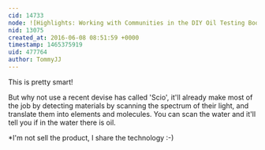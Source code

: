 ```yaml
---
cid: 14733
node: ![Highlights: Working with Communities in the DIY Oil Testing Booklet](../notes/stevie/05-04-2016/highlights-working-with-communities-in-the-diy-oil-testing-booklet)
nid: 13075
created_at: 2016-06-08 08:51:59 +0000
timestamp: 1465375919
uid: 477764
author: TommyJJ
---
```


This is pretty smart!

But why not use a recent devise has called 'Scio', it'll already make most of the job by detecting materials by scanning the spectrum of their light, and translate them into elements and molecules. You can scan the water and it'll tell you if in the water there is oil.

*I'm not sell the product, I share the technology :-)